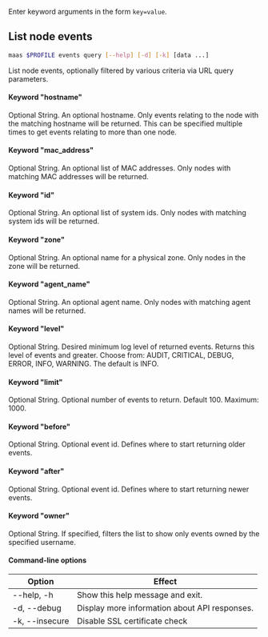 Enter keyword arguments in the form `key=value`.

## List node events

```bash
maas $PROFILE events query [--help] [-d] [-k] [data ...] 
```

List node events, optionally filtered by various criteria via URL query parameters.

#### Keyword "hostname"
Optional String. An optional hostname. Only events relating to the node with the matching hostname will be returned. This can be specified multiple times to get events relating to more than one node.

#### Keyword "mac_address"
Optional String. An optional list of MAC addresses. Only nodes with matching MAC addresses will be returned.

#### Keyword "id"
Optional String. An optional list of system ids. Only nodes with matching system ids will be returned.

#### Keyword "zone"
Optional String. An optional name for a physical zone. Only nodes in the zone will be returned.

#### Keyword "agent_name"
Optional String. An optional agent name. Only nodes with matching agent names will be returned.

#### Keyword "level"
Optional String. Desired minimum log level of returned events. Returns this level of events and greater. Choose from: AUDIT, CRITICAL, DEBUG, ERROR, INFO, WARNING. The default is INFO.

#### Keyword "limit"
Optional String. Optional number of events to return. Default 100. Maximum: 1000.

#### Keyword "before"
Optional String. Optional event id. Defines where to start returning older events.

#### Keyword "after"
Optional String. Optional event id. Defines where to start returning newer events.

#### Keyword "owner"
Optional String. If specified, filters the list to show only events owned by the specified username.

#### Command-line options
| Option | Effect |
|-----|-----|
| --help, -h | Show this help message and exit. |
| -d, --debug | Display more information about API responses. |
| -k, --insecure | Disable SSL certificate check |

